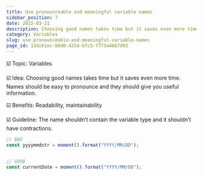 ```yaml
---
title: Use pronounceable and meaningful variable names
sidebar_position: 7
date: 2022-03-21
description: Choosing good names takes time but it saves even more time. Names should be easy to pronounce and they should give you useful information.
category: Variables
slug: use-pronounceable-and-meaningful-variable-names
page_id: 13dc61ec-b0d0-4254-bfc5-f7f3a4b67d93
---
```




☑️ Topic: Variables


☑️ Idea: Choosing good names takes time but it saves even more time. Names should be easy to pronounce and they should give you useful information.


☑️ Benefits: Readability, maintainability


☑️ Guideline: The name shouldn’t contain the variable type and it shouldn’t have contractions. 


```javascript
// BAD
const yyyymmdstr = moment().format("YYYY/MM/DD");


// GOOD
const currentDate = moment().format("YYYY/MM/DD");
```

